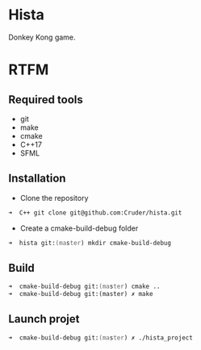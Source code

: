 # Hista
Donkey Kong game.
# RTFM
## Required tools
- git
- make
- cmake
- C++17
- SFML
## Installation
- Clone the repository
```zsh
➜  C++ git clone git@github.com:Cruder/hista.git
```
- Create a cmake-build-debug folder
```zsh
➜  hista git:(master) mkdir cmake-build-debug
```
## Build
```zsh
➜  cmake-build-debug git:(master) cmake ..
➜  cmake-build-debug git:(master) ✗ make
```
## Launch projet
```zsh
➜  cmake-build-debug git:(master) ✗ ./hista_project
```
